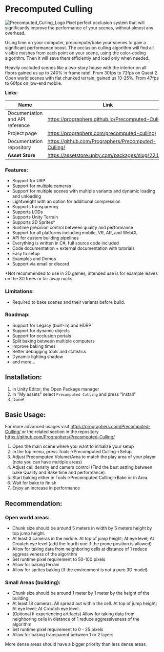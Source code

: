 # Precomputed Culling
![Precomputed_Culling_Logo](https://user-images.githubusercontent.com/5092066/170501889-39cf1828-8557-4f1b-9e9c-2856f41bd3d2.png)
Pixel perfect occlusion system that will significantly improve the performance of your scenes, without almost any overhead.

Using time on your computer, precompute/bake your scenes to gain a significant performance boost. The occlusion culling algorithm will find all visible meshes from each point on your scene, using the color-coding algorithm. Then it will save them efficiently and load only when needed.

Heavily occluded scenes like a two-story house with the interior on all floors gained us up to 240% in frame rate!. From 30fps to 72fps on Quest 2.
Open world scenes with flat chunked terrain, gained us 10-25%. From 47fps to 60fps on low-end mobile.

**Links:**

| Name | Link |
| ---- | ---- |
| Documentation and API reference | https://prographers.github.io/Precomputed-Culling |
| Project page | https://prographers.com/precomputed-culling/ |
| Documentation repository | https://github.com/Prographers/Precomputed-Culling/ |
| **Asset Store** | https://assetstore.unity.com/packages/slug/221372 |

### Features:
- Support for URP
- Support for multiple cameras
- Support for multiple scenes with multiple variants and dynamic loading and unloading
- Lightweight with an option for additional compression
- Supports transparency
- Supports LODs
- Supports Unity Terrain
- Supports 2D Sprites*
- Runtime precision control between quality and performance
- Support for all platforms including mobile, VR, AR, and WebGL
- API for custom building pipelines
- Everything is written in C#, full source code included
- Code documentation + external documentation with tutorials
- Easy to setup
- Examples and Demos
- Support via email or discord

*Not recommended to use in 2D games, intended use is for example leaves on the 3D trees or far away rocks.

### Limitations:
- Required to bake scenes and their variants before build.

### Roadmap:
- Support for Legacy (built-in) and HDRP
- Support for dynamic objects
- Support for occlusion portals
- Split baking between multiple computers
- Improve baking times
- Better debugging tools and statistics
- Dynamic lighting shadow
- and more...

## Installation:

1. In Unity Editor, the Open Package manager
2. In "My assets" select `Precomputed Culling` and press "Install"
3. Done!

## Basic Usage:

For more advanced usages visit https://prographers.com/Precomputed-Culling/ or the related section in the repository https://github.com/Prographers/Precomputed-Culling/

1. Open the main scene where you want to initialize your setup
2. In the top menu, press Tools->Precomputed Culling->Setup
3. Adjust Precomputed Volume/Area to match the play area of your player (note you can have multiple areas)
4. Adjust cell density and camera control (Find the best setting between bake Quality and Bake time and performance).
4. Start baking either in Tools->Precomputed Culling->Bake or in Area
5. Wait for bake to finish
6. Enjoy an increase in performance

## Recommendation:
### Open world areas: 
 - Chunk size should be around 5 meters in width by 5 meters height by top jump height.
 - At least 3 cameras in the middle. At top of jump height; At eye level; At Croutch eye level (add the fourth one if the prone position is allowed)
 - Allow for taking data from neighboring cells at distance of 1 reduce aggressiveness of the algorithm
 - Set runtime pixel requirement to 50-100 pixels
 - Allow for baking terrain
 - Allow for sprites baking (If the environment is not a pure 3D model)

### Small Areas (building):
 - Chunk size should be around 1 meter by 1 meter by the height of the building
 - At least 18 cameras. All spread out within the cell. At top of jump height; At eye level; At Croutch eye level.
 - (Optional if experiencing artifacts) Allow for taking data from neighboring cells in distance of 1 reduce aggressiveness of the algorithm
 - Set runtime pixel requirement to 0 - 25 pixels
 - Allow for baking transparent between 1 or 2 layers

More dense areas should have a bigger priority than less dense areas.
